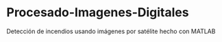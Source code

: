 # Procesado-Imagenes-Digitales

Detección de incendios usando imágenes por satélite hecho con MATLAB
